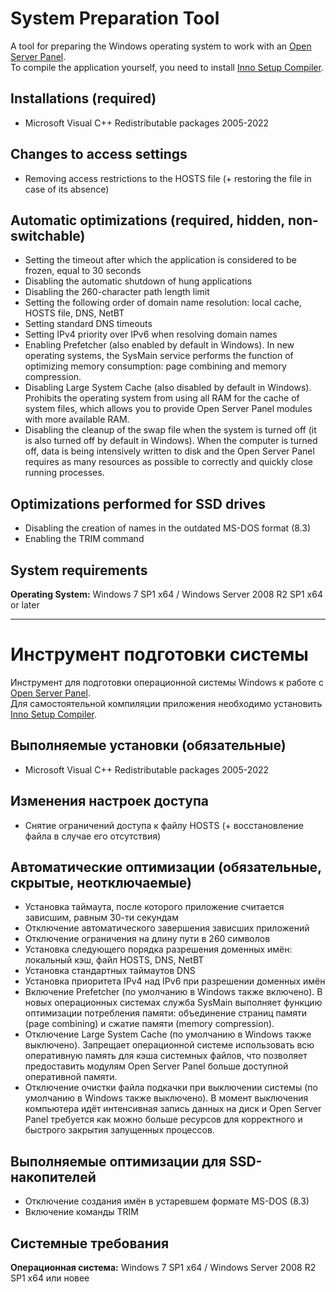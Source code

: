 # System Preparation Tool

A tool for preparing the Windows operating system to work with an [Open Server Panel](https://ospanel.io).\
To compile the application yourself, you need to install [Inno Setup Compiler](https://jrsoftware.org/download.php/is.exe).

## Installations (required)

* Microsoft Visual C++ Redistributable packages 2005-2022

## Changes to access settings

* Removing access restrictions to the HOSTS file (+ restoring the file in case of its absence)

## Automatic optimizations (required, hidden, non-switchable)

* Setting the timeout after which the application is considered to be frozen, equal to 30 seconds
* Disabling the automatic shutdown of hung applications
* Disabling the 260-character path length limit
* Setting the following order of domain name resolution: local cache, HOSTS file, DNS, NetBT
* Setting standard DNS timeouts
* Setting IPv4 priority over IPv6 when resolving domain names
* Enabling Prefetcher (also enabled by default in Windows). In new operating systems, the SysMain service performs the function of optimizing memory consumption: page combining and memory compression.
* Disabling Large System Cache (also disabled by default in Windows). Prohibits the operating system from using all RAM for the cache of system files, which allows you to provide Open Server Panel modules with more available RAM.
* Disabling the cleanup of the swap file when the system is turned off (it is also turned off by default in Windows). When the computer is turned off, data is being intensively written to disk and the Open Server Panel requires as many resources as possible to correctly and quickly close running processes.

## Optimizations performed for SSD drives

* Disabling the creation of names in the outdated MS-DOS format (8.3)
* Enabling the TRIM command

##  System requirements

**Operating System:** Windows 7 SP1 x64 / Windows Server 2008 R2 SP1 x64 or later

***

# Инструмент подготовки системы

Инструмент для подготовки операционной системы Windows к работе с [Open Server Panel](https://ospanel.io).\
Для самостоятельной компиляции приложения необходимо установить [Inno Setup Compiler](https://jrsoftware.org/download.php/is.exe).

##  Выполняемые установки (обязательные)

* Microsoft Visual C++ Redistributable packages 2005-2022

##  Изменения настроек доступа

* Снятие ограничений доступа к файлу HOSTS (+ восстановление файла в случае его отсутствия)

##  Автоматические оптимизации (обязательные, скрытые, неотключаемые)

* Установка таймаута, после которого приложение считается зависшим, равным 30-ти секундам
* Отключение автоматического завершения зависших приложений
* Отключение ограничения на длину пути в 260 символов
* Установка следующего порядка разрешения доменных имён: локальный кэш, файл HOSTS, DNS, NetBT
* Установка стандартных таймаутов DNS
* Установка приоритета IPv4 над IPv6 при разрешении доменных имён
* Включение Prefetcher (по умолчанию в Windows также включено). В новых операционных системах служба SysMain выполняет функцию оптимизации потребления памяти: объединение страниц памяти (page combining) и сжатие памяти (memory compression).
* Отключение Large System Cache (по умолчанию в Windows также выключено). Запрещает операционной системе использовать всю оперативную память для кэша системных файлов, что позволяет предоставить модулям Open Server Panel больше доступной оперативной памяти.
* Отключение очистки файла подкачки при выключении системы (по умолчанию в Windows также выключено). В момент выключения компьютера идёт интенсивная запись данных на диск и Open Server Panel требуется как можно больше ресурсов для корректного и быстрого закрытия запущенных процессов.

##  Выполняемые оптимизации для SSD-накопителей

* Отключение создания имён в устаревшем формате MS-DOS (8.3)
* Включение команды TRIM

##  Системные требования

**Операционная система:** Windows 7 SP1 x64 / Windows Server 2008 R2 SP1 x64 или новее
